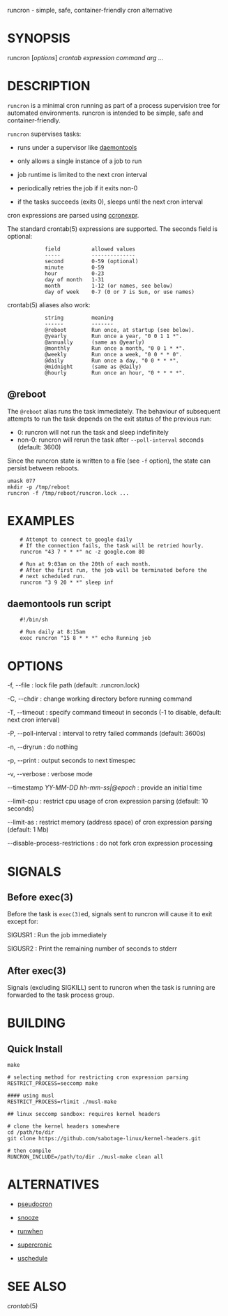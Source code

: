 runcron - simple, safe, container-friendly cron alternative

# SYNOPSIS

runcron [*options*] *crontab expression* *command* *arg* *...*

# DESCRIPTION

`runcron` is a minimal cron running as part of a process supervision
tree for automated environments. runcron is intended to be simple,
safe and container-friendly.

`runcron` supervises tasks:

* runs under a supervisor like
  [daemontools](https://cr.yp.to/daemontools.html)

* only allows a single instance of a job to run

* job runtime is limited to the next cron interval

* periodically retries the job if it exits non-0

* if the tasks succeeds (exits 0), sleeps until the next cron interval

cron expressions are parsed using
[ccronexpr](https://github.com/staticlibs/ccronexpr).

The standard crontab(5) expressions are supported. The seconds field
is optional:

				field          allowed values
				-----          --------------
				second         0-59 (optional)
				minute         0-59
				hour           0-23
				day of month   1-31
				month          1-12 (or names, see below)
				day of week    0-7 (0 or 7 is Sun, or use names)

crontab(5) aliases also work:

				string         meaning
				------         -------
				@reboot        Run once, at startup (see below).
				@yearly        Run once a year, "0 0 1 1 *".
				@annually      (same as @yearly)
				@monthly       Run once a month, "0 0 1 * *".
				@weekly        Run once a week, "0 0 * * 0".
				@daily         Run once a day, "0 0 * * *".
				@midnight      (same as @daily)
				@hourly        Run once an hour, "0 * * * *".

## @reboot

The `@reboot` alias runs the task immediately. The behaviour of subsequent
attempts to run the task depends on the exit status of the previous run:

* 0: runcron will not run the task and sleep indefinitely
* non-0: runcron will rerun the task after `--poll-interval` seconds
  (default: 3600)

Since the runcron state is written to a file (see `-f` option), the
state can persist between reboots.

~~~
umask 077
mkdir -p /tmp/reboot
runcron -f /tmp/reboot/runcron.lock ...
~~~

# EXAMPLES

        # Attempt to connect to google daily
        # If the connection fails, the task will be retried hourly.
        runcron "43 7 * * *" nc -z google.com 80

        # Run at 9:03am on the 20th of each month.
        # After the first run, the job will be terminated before the
        # next scheduled run.
        runcron "3 9 20 * *" sleep inf

## daemontools run script

        #!/bin/sh

        # Run daily at 8:15am
        exec runcron "15 8 * * *" echo Running job

# OPTIONS

-f, --file
: lock file path (default: .runcron.lock)

-C, --chdir
: change working directory before running command

-T, --timeout
: specify command timeout in seconds (-1 to disable, default: next
  cron interval)

-P, --poll-interval
: interval to retry failed commands (default: 3600s)

-n, --dryrun
: do nothing

-p, --print
: output seconds to next timespec

-v, --verbose
: verbose mode

--timestamp *YY-MM-DD hh-mm-ss|@epoch*
: provide an initial time

--limit-cpu
: restrict cpu usage of cron expression parsing (default: 10 seconds)

--limit-as
: restrict memory (address space) of cron expression parsing (default: 1 Mb)

--disable-process-restrictions
: do not fork cron expression processing

# SIGNALS

## Before exec(3)

Before the task is `exec(3)`ed, signals sent to runcron will cause it
to exit except for:

SIGUSR1
: Run the job immediately

SIGUSR2
: Print the remaining number of seconds to stderr

## After exec(3)

Signals (excluding SIGKILL) sent to runcron when the task is running
are forwarded to the task process group.

# BUILDING

## Quick Install

    make

    # selecting method for restricting cron expression parsing
    RESTRICT_PROCESS=seccomp make

    #### using musl
    RESTRICT_PROCESS=rlimit ./musl-make

    ## linux seccomp sandbox: requires kernel headers

    # clone the kernel headers somewhere
    cd /path/to/dir
    git clone https://github.com/sabotage-linux/kernel-headers.git

    # then compile
    RUNCRON_INCLUDE=/path/to/dir ./musl-make clean all

# ALTERNATIVES

* [pseudocron](https://github.com/msantos/pseudocron)

* [snooze](https://github.com/leahneukirchen/snooze)

* [runwhen](http://code.dogmap.org/runwhen/)

* [supercronic](https://github.com/aptible/supercronic)

* [uschedule](https://ohse.de/uwe/uschedule.html)

# SEE ALSO

_crontab_(5)
